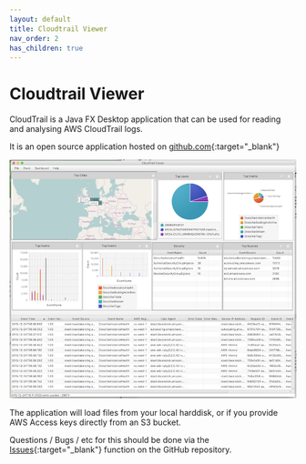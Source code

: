 ```yaml
---
layout: default
title: Cloudtrail Viewer
nav_order: 2
has_children: true
---
```


# Cloudtrail Viewer

CloudTrail is a Java FX Desktop application that can be used for reading and analysing AWS CloudTrail logs.

It is an open source application hosted on [github.com](https://github.com/githublemming/CloudTrailViewer){:target="_blank"}

![Home Screen](/assets/cloudtrail/ScreenShot.png)

The application will load files from your local harddisk, or if you provide AWS Access keys directly from an S3 bucket.

Questions / Bugs / etc for this should be done via the 
[Issues](https://github.com/githublemming/CloudTrailViewer/issues){:target="_blank"} function on the GitHub repository.
